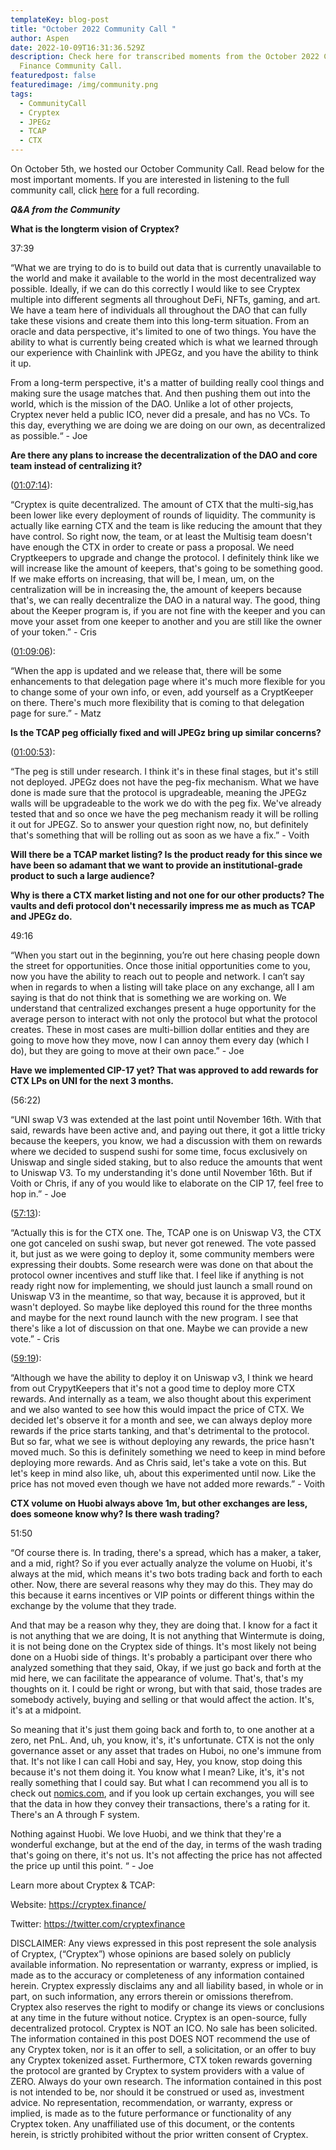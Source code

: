 ```yaml
---
templateKey: blog-post
title: "October 2022 Community Call "
author: Aspen
date: 2022-10-09T16:31:36.529Z
description: Check here for transcribed moments from the October 2022 Cryptex
  Finance Community Call.
featuredpost: false
featuredimage: /img/community.png
tags:
  - CommunityCall
  - Cryptex
  - JPEGz
  - TCAP
  - CTX
---
```

O﻿n October 5th, we hosted our October Community Call. Read below for the most important moments. If you are interested in listening to the full community call, click [here](https://www.youtube.com/watch?v=cqhdJPOHfWk) for a full recording. 

***Q&A from the Community***

**What is the longterm vision of Cryptex?** 

37:39

“What we are trying to do is to build out data that is currently unavailable to the world and make it available to the world in the most decentralized way possible. Ideally, if we can do this correctly I would like to see Cryptex multiple into different segments all throughout DeFi, NFTs, gaming, and art. We have a team here of individuals all throughout the DAO that can fully take these visions and create them into this long-term situation. From an oracle and data perspective, it's limited to one of two things. You have the ability to what is currently being created which is what we learned through our experience with Chainlink with JPEGz, and you have the ability to think it up.

From a long-term perspective, it's a matter of building really cool things and making sure the usage matches that. And then pushing them out into the world, which is the mission of the DAO. Unlike a lot of other projects, Cryptex never held a public ICO, never did a presale, and has no VCs. To this day, everything we are doing we are doing on our own, as decentralized as possible.“ - Joe

**Are there any plans to increase the decentralization of the DAO and core team instead of centralizing it?**  

([01:07:14](https://www.rev.com/tc-editor/edit?token=HYqH6__J7fmVJM3aCsXx9rOSgQawtIXTyokoF3BtmePe6WRcNzbxDHCJ5tLzlEng7TnwqpQ3kpaZecndrc9MX8NVXMo&loadFrom=9&ts=4034.53)):

“Cryptex is quite decentralized. The amount of CTX that the multi-sig,has been lower like every deployment of rounds of liquidity. The community is actually like earning CTX and the team is like reducing the amount that they have control. So right now, the team, or at least the Multisig team doesn't have enough the CTX in order to create or pass a proposal. We need Cryptkeepers to upgrade and change the protocol. I definitely think like we will increase like the amount of keepers, that's going to be something good. If we make efforts on increasing, that will be, I mean, um, on the centralization will be in increasing the, the amount of keepers because that's, we can really decentralize the DAO in a natural way. The good, thing about the Keeper program is, if you are not fine with the keeper and you can move your asset from one keeper to another and you are still like the owner of your token.” - Cris

([01:09:06](https://www.rev.com/tc-editor/edit?token=HYqH6__J7fmVJM3aCsXx9rOSgQawtIXTyokoF3BtmePe6WRcNzbxDHCJ5tLzlEng7TnwqpQ3kpaZecndrc9MX8NVXMo&loadFrom=9&ts=4146.29)):

“When the app is updated and we release that, there will be some enhancements to that delegation page where it's much more flexible for you to change some of your own info, or even, add yourself as a CryptKeeper on there. There's much more flexibility that is coming to that delegation page for sure.” - Matz

**Is the TCAP peg officially fixed and will JPEGz bring up similar concerns?**  

([01:00:53](https://www.rev.com/tc-editor/edit?token=HYqH6__J7fmVJM3aCsXx9rOSgQawtIXTyokoF3BtmePe6WRcNzbxDHCJ5tLzlEng7TnwqpQ3kpaZecndrc9MX8NVXMo&loadFrom=9&ts=3653.02)):

“The peg is still under research. I think it's in these final stages, but it's still not deployed. JPEGz does not have the peg-fix mechanism. What we have done is made sure that the protocol is upgradeable, meaning the JPEGz walls will be upgradeable to the work we do with the peg fix. We've already tested that and so once we have the peg mechanism ready it will be rolling it out for JPEGZ. So to answer your question right now, no, but definitely that's something that will be rolling out as soon as we have a fix.” - Voith

**Will there be a TCAP market listing? Is the product ready for this since we have been so adamant that we want to provide an institutional-grade product to such a large audience?**  

**Why is there a CTX market listing and not one for our other products? The vaults and defi protocol don't necessarily impress me as much as TCAP and JPEGz do.**  

49:16

“When you start out in the beginning, you’re out here chasing people down the street for opportunities. Once those initial opportunities come to you, now you have the ability to reach out to people and network. I can’t say when in regards to when a listing will take place on any exchange, all I am saying is that do not think that is something we are working on. We understand that centralized exchanges present a huge opportunity for the average person to interact with not only the protocol but what the protocol creates. These in most cases are multi-billion dollar entities and they are going to move how they move, now I can annoy them every day (which I do), but they are going to move at their own pace.” - Joe

**Have we implemented CIP-17 yet? That was approved to add rewards for CTX LPs on UNI for the next 3 months.** 

(56:22) 

“UNI swap V3 was extended at the last point until November 16th. With that said, rewards have been active and, and paying out there, it got a little tricky because the keepers, you know, we had a discussion with them on rewards where we decided to suspend sushi for some time, focus exclusively on Uniswap and single sided staking, but to also reduce the amounts that went to Uniswap V3. To my understanding it's done until November 16th. But if Voith or Chris, if any of you would like to elaborate on the CIP 17, feel free to hop in.” - Joe

([57:13](https://www.rev.com/tc-editor/edit?token=HYqH6__J7fmVJM3aCsXx9rOSgQawtIXTyokoF3BtmePe6WRcNzbxDHCJ5tLzlEng7TnwqpQ3kpaZecndrc9MX8NVXMo&loadFrom=9&ts=3433.4)):

“Actually this is for the CTX one. The, TCAP one is on Uniswap V3, the CTX one got canceled on sushi swap, but never got renewed. The vote passed it, but just as we were going to deploy it, some community members were expressing their doubts. Some research were was done on that about the protocol owner incentives and stuff like that. I feel like if anything is not ready right now for implementing, we should just launch a small round on Uniswap V3 in the meantime, so that way, because it is approved, but it wasn't deployed. So maybe like deployed this round for the three months and maybe for the next round launch with the new program. I see that there's like a lot of discussion on that one. Maybe we can provide a new vote.” - Cris

([59:19](https://www.rev.com/tc-editor/edit?token=HYqH6__J7fmVJM3aCsXx9rOSgQawtIXTyokoF3BtmePe6WRcNzbxDHCJ5tLzlEng7TnwqpQ3kpaZecndrc9MX8NVXMo&loadFrom=9&ts=3559.31)):

“Although we have the ability to deploy it on Uniswap v3, I think we heard from out CrypytKeepers that it's not a good time to deploy more CTX rewards. And internally as a team, we also thought about this experiment and we also wanted to see how this would impact the price of CTX. We decided let's observe it for a month and see, we can always deploy more rewards if the price starts tanking, and that's detrimental to the protocol. But so far, what we see is without deploying any rewards, the price hasn't moved much. So this is definitely something we need to keep in mind before deploying more rewards. And as Chris said, let's take a vote on this. But let's keep in mind also like, uh, about this experimented until now. Like the price has not moved even though we have not added more rewards.” - Voith

**CTX volume on Huobi always above 1m, but other exchanges are less, does someone know why? Is there wash trading?**  

51:50

“Of course there is. In trading, there's a spread, which has a maker, a taker, and a mid, right? So if you ever actually analyze the volume on Huobi, it's always at the mid, which means it's two bots trading back and forth to each other. Now, there are several reasons why they may do this. They may do this because it earns incentives or VIP points or different things within the exchange by the volume that they trade.

And that may be a reason why they, they are doing that. I know for a fact it is not anything that we are doing, It is not anything that Wintermute is doing, it is not being done on the Cryptex side of things. It's most likely not being done on a Huobi side of things. It's probably a participant over there who analyzed something that they said, Okay, if we just go back and forth at the mid here, we can facilitate the appearance of volume. That's, that's my thoughts on it. I could be right or wrong, but with that said, those trades are somebody actively, buying and selling or that would affect the action. It's, it's at a midpoint.

So meaning that it's just them going back and forth to, to one another at a zero, net PnL. And, uh, you know, it's, it's unfortunate. CTX is not the only governance asset or any asset that trades on Huboi, no one's immune from that. It's not like I can call Hobi and say, Hey, you know, stop doing this because it's not them doing it. You know what I mean? Like, it's, it's not really something that I could say. But what I can recommend you all is to check out [nomics.com](http://nomics.com), and if you look up certain exchanges, you will see that the data in how they convey their transactions, there's a rating for it. There's an A through F system.

Nothing against Huobi. We love Huobi, and we think that they're a wonderful exchange, but at the end of the day, in terms of the wash trading that's going on there, it's not us. It's not affecting the price has not affected the price up until this point. “ - Joe

Learn more about Cryptex & TCAP:

Website: [](https://cryptex.finance/)<https://cryptex.finance/>

Twitter: [](https://twitter.com/cryptexfinance)<https://twitter.com/cryptexfinance>

DISCLAIMER: Any views expressed in this post represent the sole analysis of Cryptex, (“Cryptex”) whose opinions are based solely on publicly available information. No representation or warranty, express or implied, is made as to the accuracy or completeness of any information contained herein. Cryptex expressly disclaims any and all liability based, in whole or in part, on such information, any errors therein or omissions therefrom. Cryptex also reserves the right to modify or change its views or conclusions at any time in the future without notice. Cryptex is an open-source, fully decentralized protocol. Cryptex is NOT an ICO. No sale has been solicited. The information contained in this post DOES NOT recommend the use of any Cryptex token, nor is it an offer to sell, a solicitation, or an offer to buy any Cryptex tokenized asset. Furthermore, CTX token rewards governing the protocol are granted by Cryptex to system providers with a value of ZERO. Always do your own research. The information contained in this post is not intended to be, nor should it be construed or used as, investment advice. No representation, recommendation, or warranty, express or implied, is made as to the future performance or functionality of any Cryptex token. Any unaffiliated use of this document, or the contents herein, is strictly prohibited without the prior written consent of Cryptex.